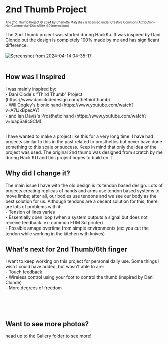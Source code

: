# 2nd Thumb Project
<sub><sub> The 2nd Thumb Project © 2024 by Charlotte Malyshev is licensed under Creative Commons Attribution-NonCommercial-ShareAlike 4.0 International </sub></sub><br>

The 2nd Thumb project was started during HackKu. It was inspired by Dani Clonde but the design is completely 100% made by me and has significant difference.
<br><br>
![Screenshot from 2024-04-14 04-35-17](https://github.com/CharlotteBeLike/HackKu2024---2nd-Thumb-Project/assets/150643227/baa643fd-8540-4d36-91be-6b111d9568a6)
<br><br>
<h2> How was I Inspired </h2>
I was mainly inspired by:<br>
- Dani Clode's "Third Thumb" Project (https://www.daniclodedesign.com/thethirdthumb)<br>
- Will Cogley's bionic hand (https://www.youtube.com/watch?v=A7lJxBpecAY)<br>
- and Ian Davis's Prosthetic hand (https://www.youtube.com/watch?v=luapSa8c9CM)
<br><br>

I have wanted to make a project like this for a very long time. I have had projects similar to this in the past related to prosthetics but never have done something to this scale or success.
Keep in mind that only the idea of the project was used. The original 2nd thumb was designed from scratch by me during Hack KU and this project hopes to build on it

<h2> Why did I change it?</h2>
The main issue I have with the old design is its tendon based design. Lots of projects creating replicas of hands and arms use tendon based systems to move limbs; after all, our bodies use tendons and we see our body as the best solution for us. Although tendons are a decent solution for this, there are lots of problems with it:<br>
- Tension of lines varies<br>
- Essentially open loop (when a system outputs a signal but does not receive feedback. ex: common FDM 3d printer)<br>
- Possible amage overtime from simple environments (ex: you cut the tendon while working in the kitchen with knives)<br>

<h2> What's next for 2nd Thumb/6th finger</h2>
I want to keep working on this project for personal daily use. Some things I wish I could have added, but wasn't able to are:<br>
- Touch feedback<br>
- Wireless control using your foot to control the thumb (inspired by Dani Clonde)<br>
- More degrees of freedom<br>

<br><br><br>
<h2> Want to see more photos?</h2>
head up to the <a href="https://www.klipper3d.org/Overview.html">Gallery folder</a> to see more!
